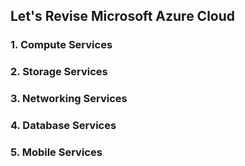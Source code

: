 ## Let's Revise Microsoft Azure Cloud

### 1. Compute Services
### 2. Storage Services
### 3. Networking Services
### 4. Database Services
### 5. Mobile Services

